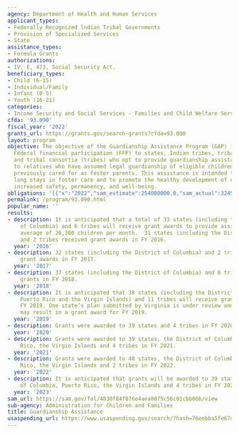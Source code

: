 ```yaml
---
agency: Department of Health and Human Services
applicant_types:
- Federally Recognized lndian Tribal Governments
- Provision of Specialized Services
- State
assistance_types:
- Formula Grants
authorizations:
- IV, E, 473, Social Security Act.
beneficiary_types:
- Child (6-15)
- Individual/Family
- Infant (0-5)
- Youth (16-21)
categories:
- Income Security and Social Services - Families and Child Welfare Services
cfda: '93.090'
fiscal_year: '2022'
grants_url: https://grants.gov/search-grants?cfda=93.090
layout: program
objective: The objective of the Guardianship Assistance Program (GAP) is to provide
  Federal financial participation (FFP) to states, Indian tribes, tribal organizations
  and tribal consortia (tribes) who opt to provide guardianship assistance payments
  to relatives who have assumed legal guardianship of eligible children that they
  previously cared for as foster parents. This assistance is intended to prevent inappropriately
  long stays in foster care and to promote the healthy development of children through
  increased safety, permanency, and well-being.
obligations: '[{"x":"2022","sam_estimate":254000000.0,"sam_actual":324573109.0,"usa_spending_actual":289356416.0},{"x":"2023","sam_estimate":345000000.0,"sam_actual":0.0,"usa_spending_actual":309863924.0},{"x":"2024","sam_estimate":330000000.0,"sam_actual":0.0,"usa_spending_actual":230419634.78}]'
permalink: /program/93.090.html
popular_name: ''
results:
- description: It is anticipated that a total of 33 states (including the District
    of Columbia) and 6 tribes will receive grant awards to provide assistance to an
    average of 26,300 children per month.  31 states (including the District of Columba)
    and 2 tribes received grant awards in FY 2016.
  year: '2016'
- description: 32 states (including the District of Columbia) and 2 tribes received
    grant awards in FY 2017.
  year: '2017'
- description: 37 states (including the District of Columbia) and 8 tribes were awarded
    grants in FY 2018.
  year: '2018'
- description: It is anticipated that 38 states (including the District of Columbia,
    Puerto Rico and the Virgin Islands) and 11 tribes will receive grant awards in
    FY 2019. One state’s plan submitted by Virginia is under review and, if approved,
    may result in a grant award for FY 2019.
  year: '2019'
- description: Grants were awarded to 39 states and 4 tribes in FY 2020.
  year: '2020'
- description: Grants were awarded to 39 states, the District of Columbia, Puerto
    Rico, the Virgin Islands and 4 tribes in FY 2021.
  year: '2021'
- description: Grants were awarded to 40 states, the District of Columbia, Puerto
    Rico, the Virgin Islands and 2 tribes in FY 2022.
  year: '2022'
- description: It is anticipated that grants will be awarded to 39 states, the District
    of Columbia, Puerto Rico, the Virgin Islands and 4 tribes in FY 2023.
  year: '2023'
sam_url: https://sam.gov/fal/4830f84f076e4aea8075c56c01cbb06b/view
sub-agency: Administration for Children and Families
title: Guardianship Assistance
usaspending_url: https://www.usaspending.gov/search/?hash=76eebba5fe67d75bca774af6b60da918
---
```


